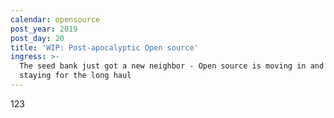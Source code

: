 ```yaml
---
calendar: opensource
post_year: 2019
post_day: 20
title: 'WIP: Post-apocalyptic Open source'
ingress: >-
  The seed bank just got a new neighbor - Open source is moving in and plans on
  staying for the long haul
---
```

123
